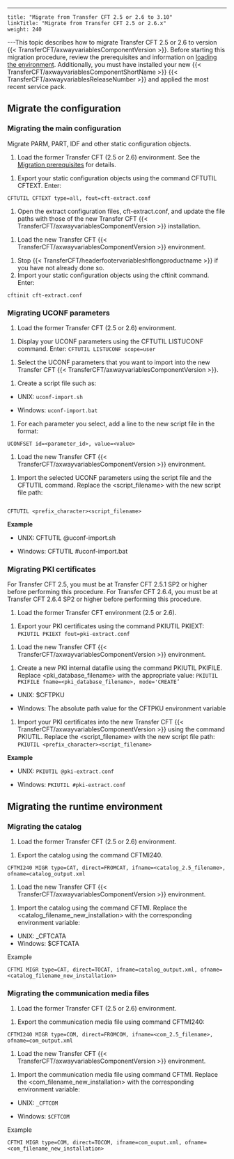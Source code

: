 ---
    title: "Migrate from Transfer CFT 2.5 or 2.6 to 3.10"
    linkTitle: "Migrate from Transfer CFT 2.5 or 2.6.x"
    weight: 240
---This topic describes how to migrate Transfer CFT 2.5 or 2.6 to version {{< TransferCFT/axwayvariablesComponentVersion  >}}. Before starting this migration procedure, review the prerequisites and information on [loading the environment](../../../../unix_install_start_here/upgrade_start_here/load_the_environment). Additionally, you must have installed your new {{< TransferCFT/axwayvariablesComponentShortName  >}} {{< TransferCFT/axwayvariablesReleaseNumber  >}} and applied the most recent service pack.

## Migrate the configuration

### Migrating the main configuration

Migrate PARM, PART, IDF and other static configuration objects.

1. Load the former Transfer CFT (2.5 or 2.6) environment. See the [Migration prerequisites](../../../../unix_install_start_here/upgrade_start_here/load_the_environment) for details.

<!-- -->

1. Export your static configuration objects using the command CFTUTIL CFTEXT. Enter:

```
CFTUTIL CFTEXT type=all, fout=cft-extract.conf
```

1. Open the extract configuration files, cft-extract.conf, and update the file paths with those of the new Transfer CFT {{< TransferCFT/axwayvariablesComponentVersion >}} installation.

<!-- -->

1. Load the new Transfer CFT {{< TransferCFT/axwayvariablesComponentVersion >}} environment.

<!-- -->

1. Stop {{< TransferCFT/headerfootervariableshflongproductname >}} if you have not already done so.
1. Import your static configuration objects using the cftinit command.  
    Enter:

```
cftinit cft-extract.conf
```

### Migrating UCONF parameters

1. Load the former Transfer CFT (2.5 or 2.6) environment.

<!-- -->

1. Display your UCONF parameters using the CFTUTIL LISTUCONF command. Enter: `CFTUTIL LISTUCONF scope=user`

<!-- -->

1. Select the UCONF parameters that you want to import into the new Transfer CFT {{< TransferCFT/axwayvariablesComponentVersion >}}.

<!-- -->

1. Create a script file such as:

- UNIX: `uconf-import.sh`

- Windows: `uconf-import.bat`

1. For each parameter you select, add a line to the new script file in the format:

```
UCONFSET id=<parameter_id>, value=<value>
```

1. Load the new Transfer CFT {{< TransferCFT/axwayvariablesComponentVersion >}} environment.

<!-- -->

1. Import the selected UCONF parameters using the script file and the CFTUTIL command. Replace the &lt;script_filename> with the new script file path:

```

CFTUTIL <prefix_character><script_filename>

```

****Example****

- UNIX: CFTUTIL @uconf-import.sh

<!-- -->

- Windows: CFTUTIL #uconf-import.bat

### Migrating PKI certificates

For Transfer CFT 2.5, you must be at Transfer CFT 2.5.1 SP2 or higher before performing this procedure. For Transfer CFT 2.6.4, you must be at Transfer CFT 2.6.4 SP2 or higher before performing this procedure.

1. Load the former Transfer CFT environment (2.5 or 2.6).

<!-- -->

1. Export your PKI certificates using the command PKIUTIL PKIEXT: `PKIUTIL PKIEXT fout=pki-extract.conf`

<!-- -->

1. Load the new Transfer CFT {{< TransferCFT/axwayvariablesComponentVersion >}} environment.

<!-- -->

1. Create a new PKI internal datafile using the command PKIUTIL PKIFILE. Replace &lt;pki_database_filename> with the appropriate value: `PKIUTIL PKIFILE fname=<pki_database_filename>, mode='CREATE’`

- UNIX: $CFTPKU

- Windows: The absolute path value for the CFTPKU environment variable

1. Import your PKI certificates into the new Transfer CFT {{< TransferCFT/axwayvariablesComponentVersion >}} using the command PKIUTIL. Replace the &lt;script_filename> with the new script file path: `PKIUTIL <prefix_character><script_filename>`

****Example****

- UNIX: `PKIUTIL @pki-extract.conf`

<!-- -->

- Windows: `PKIUTIL #pki-extract.conf`

## Migrating the runtime environment

### Migrating the catalog

1. Load the former Transfer CFT (2.5 or 2.6) environment.

<!-- -->

1. Export the catalog using the command CFTMI240.

```
CFTMI240 MIGR type=CAT, direct=FROMCAT, ifname=<catalog_2.5_filename>, ofname=catalog_output.xml
```

1. Load the new Transfer CFT {{< TransferCFT/axwayvariablesComponentVersion >}} environment.

<!-- -->

1. Import the catalog using the command CFTMI. Replace the &lt;catalog_filename_new_installation> with the corresponding environment variable:

- UNIX: _CFTCATA
- Windows: $CFTCATA

Example

```
CFTMI MIGR type=CAT, direct=TOCAT, ifname=catalog_output.xml, ofname=<catalog_filename_new_installation>
```

### Migrating the communication media files

1. Load the former Transfer CFT (2.5 or 2.6) environment.

<!-- -->

1. Export the communication media file using command CFTMI240:

```
CFTMI240 MIGR type=COM, direct=FROMCOM, ifname=<com_2.5_filename>, ofname=com_output.xml
```

1. Load the new Transfer CFT {{< TransferCFT/axwayvariablesComponentVersion >}} environment.

<!-- -->

1. Import the communication media file using command CFTMI. Replace the &lt;com_filename_new_installation> with the corresponding environment variable:

- UNIX: `_CFTCOM`

<!-- -->

- Windows: `$CFTCOM`

Example

```
CFTMI MIGR type=COM, direct=TOCOM, ifname=com_ouput.xml, ofname=<com_filename_new_installation>
```
